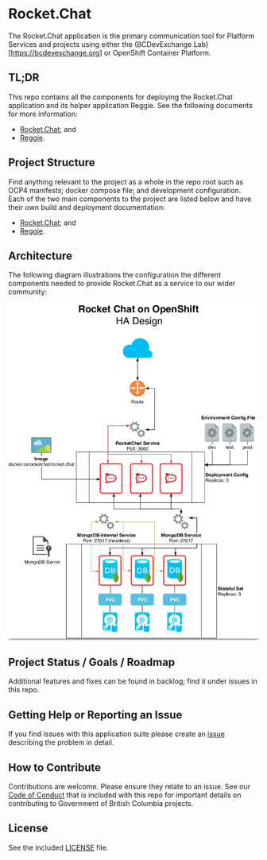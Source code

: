 # Rocket.Chat

The Rocket.Chat application is the primary communication tool for Platform Services and projects using either the (BCDevExchange Lab)[https://bcdevexchange.org] or OpenShift Container Platform.


## TL;DR

This repo contains all the components for deploying the Rocket.Chat application and its helper application Reggie. See the following documents for more information:

* [Rocket.Chat](./docs/rocketchat.md); and
* [Reggie](./docs/reggie.md).

## Project Structure

Find anything relevant to the project as a whole in the repo root such as OCP4 manifests; docker compose file; and development configuration. Each of the two main components to the project are listed below and have their own build and deployment documentation:

* [Rocket.Chat](./docs/rocketchat.md); and
* [Reggie](./docs/reggie.md).

## Architecture

The following diagram illustrations the configuration the different components needed to provide Rocket.Chat as a service to our wider community:

![Application Architecture](./docs/architecture.png "Application Architecture")


## Project Status / Goals / Roadmap

Additional features and fixes can be found in backlog; find it under issues in this repo.

## Getting Help or Reporting an Issue

If you find issues with this application suite please create an [issue](https://github.com/bcgov/secure-image-app/issues) describing the problem in detail.

## How to Contribute

Contributions are welcome. Please ensure they relate to an issue. See our 
[Code of Conduct](./CODE-OF-CONDUCT.md) that is included with this repo for important details on contributing to Government of British Columbia projects. 

## License

See the included [LICENSE](./LICENSE) file.
